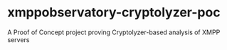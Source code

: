 # xmppobservatory-cryptolyzer-poc
A Proof of Concept project proving Cryptolyzer-based analysis of XMPP servers
